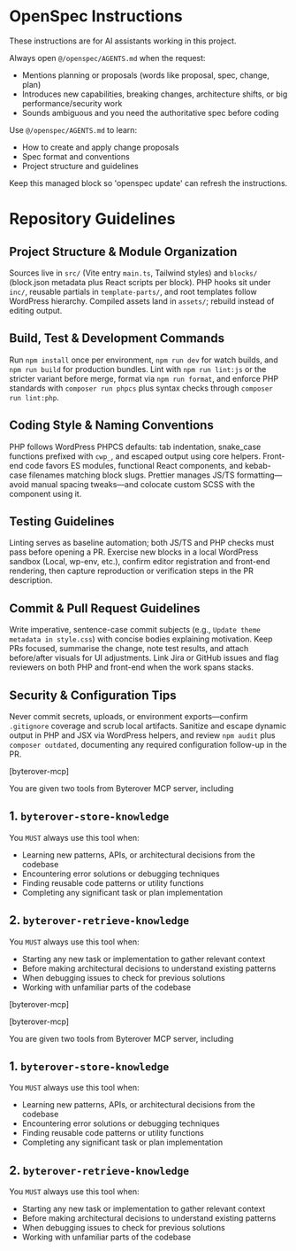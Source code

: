 <!-- OPENSPEC:START -->
# OpenSpec Instructions

These instructions are for AI assistants working in this project.

Always open `@/openspec/AGENTS.md` when the request:
- Mentions planning or proposals (words like proposal, spec, change, plan)
- Introduces new capabilities, breaking changes, architecture shifts, or big performance/security work
- Sounds ambiguous and you need the authoritative spec before coding

Use `@/openspec/AGENTS.md` to learn:
- How to create and apply change proposals
- Spec format and conventions
- Project structure and guidelines

Keep this managed block so 'openspec update' can refresh the instructions.

<!-- OPENSPEC:END -->

# Repository Guidelines

## Project Structure & Module Organization
Sources live in `src/` (Vite entry `main.ts`, Tailwind styles) and `blocks/` (block.json metadata plus React scripts per block). PHP hooks sit under `inc/`, reusable partials in `template-parts/`, and root templates follow WordPress hierarchy. Compiled assets land in `assets/`; rebuild instead of editing output.

## Build, Test & Development Commands
Run `npm install` once per environment, `npm run dev` for watch builds, and `npm run build` for production bundles. Lint with `npm run lint:js` or the stricter variant before merge, format via `npm run format`, and enforce PHP standards with `composer run phpcs` plus syntax checks through `composer run lint:php`.

## Coding Style & Naming Conventions
PHP follows WordPress PHPCS defaults: tab indentation, snake_case functions prefixed with `cwp_`, and escaped output using core helpers. Front-end code favors ES modules, functional React components, and kebab-case filenames matching block slugs. Prettier manages JS/TS formatting—avoid manual spacing tweaks—and colocate custom SCSS with the component using it.

## Testing Guidelines
Linting serves as baseline automation; both JS/TS and PHP checks must pass before opening a PR. Exercise new blocks in a local WordPress sandbox (Local, wp-env, etc.), confirm editor registration and front-end rendering, then capture reproduction or verification steps in the PR description.

## Commit & Pull Request Guidelines
Write imperative, sentence-case commit subjects (e.g., `Update theme metadata in style.css`) with concise bodies explaining motivation. Keep PRs focused, summarise the change, note test results, and attach before/after visuals for UI adjustments. Link Jira or GitHub issues and flag reviewers on both PHP and front-end when the work spans stacks.

## Security & Configuration Tips
Never commit secrets, uploads, or environment exports—confirm `.gitignore` coverage and scrub local artifacts. Sanitize and escape dynamic output in PHP and JSX via WordPress helpers, and review `npm audit` plus `composer outdated`, documenting any required configuration follow-up in the PR.

[byterover-mcp]

You are given two tools from Byterover MCP server, including
## 1. `byterover-store-knowledge`
You `MUST` always use this tool when:

+ Learning new patterns, APIs, or architectural decisions from the codebase
+ Encountering error solutions or debugging techniques
+ Finding reusable code patterns or utility functions
+ Completing any significant task or plan implementation

## 2. `byterover-retrieve-knowledge`
You `MUST` always use this tool when:

+ Starting any new task or implementation to gather relevant context
+ Before making architectural decisions to understand existing patterns
+ When debugging issues to check for previous solutions
+ Working with unfamiliar parts of the codebase

[byterover-mcp]

[byterover-mcp]

You are given two tools from Byterover MCP server, including
## 1. `byterover-store-knowledge`
You `MUST` always use this tool when:

+ Learning new patterns, APIs, or architectural decisions from the codebase
+ Encountering error solutions or debugging techniques
+ Finding reusable code patterns or utility functions
+ Completing any significant task or plan implementation

## 2. `byterover-retrieve-knowledge`
You `MUST` always use this tool when:

+ Starting any new task or implementation to gather relevant context
+ Before making architectural decisions to understand existing patterns
+ When debugging issues to check for previous solutions
+ Working with unfamiliar parts of the codebase
